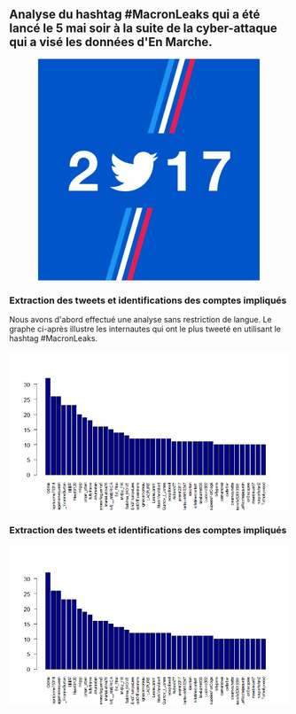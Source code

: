 
<h2> Analyse du hashtag #MacronLeaks qui a été lancé le 5 mai soir à la suite de la cyber-attaque qui a visé les données d'En Marche.</h2>

<p align="center">
  <img src="https://github.com/serayamaouche/Presidentielles2017/blob/master/TwitterPolitique.jpg" width="400"/>
</p>

<h3>Extraction des tweets et identifications des comptes impliqués</h3>
Nous avons d'abord effectué une analyse sans restriction de langue. Le graphe ci-après illustre les internautes qui ont le plus tweeté en utilisant le hashtag #MacronLeaks.

<p align="center">
  <img src="https://github.com/serayamaouche/Presidentielles2017/blob/master/TopTweetsNoLangSelect.png" width="600"/>
</p>


<h3>Extraction des tweets et identifications des comptes impliqués</h3>


<p align="center">
  <img src="https://github.com/serayamaouche/Presidentielles2017/blob/master/TopTweetsNoLangSelect.png" width="600"/>
</p>


